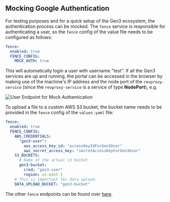 ## Mocking Google Authentication
For testing purposes and for a quick setup of the Gen3 ecosystem, the authentication process can be mocked. The `fence` service is responsible for authenticating a user, so the `fence` config of the value file needs to be configured as follows:
```yaml
fence:
  enabled: true
  FENCE_CONFIG:
    MOCK_AUTH: true
```
This will automatically login a user with username "test". If all the Gen3 services are up and running, the portal can be accessed in the browser by making use of the machine's IP address and the node port of the `revproxy-service` (since the `revproxy-service` is a service of type **NodePort**), e.g.   

![User Endpoint for Mock Authentication](public/assets/images/user-endpoint-for-mock-login.png "User Endpoint for Mock Authentication")    

To upload a file to a custom AWS S3 bucket, the bucket name needs to be provided in the `fence` config of the `values.yaml` file:
```yaml
fence:
  enabled: true
  FENCE_CONFIG:
    AWS_CREDENTIALS:
      "gen3-user":
        aws_access_key_id: "accessKeyIdForGen3User"
        aws_secret_access_key: "secretAccessKeyForGen3User"
    S3_BUCKETS:
      # Name of the actual s3 bucket
      gen3-bucket:
        cred: "gen3-user"
        region: us-east-1
    # This is important for data upload.
    DATA_UPLOAD_BUCKET: "gen3-bucket"
```
The other `fence` endpoints can be found over [here](https://petstore.swagger.io/?url=https://raw.githubusercontent.com/uc-cdis/fence/master/openapis/swagger.yaml). 